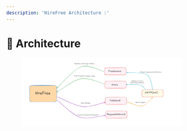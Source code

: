 ```yaml
---
description: 'HireFree Architecture :'
---
```


# 🏯 Architecture

<figure><img src="../../.gitbook/assets/image.png" alt=""><figcaption></figcaption></figure>
